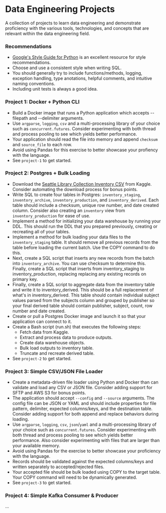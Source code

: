 # Data Engineering Projects
A collection of projects to learn data engineering and demonstrate proficiency with the various tools, technologies, and concepts that are relevant within the data engineering field.

### Recommendations

- [Google's Style Guide for Python](https://google.github.io/styleguide/pyguide.html) is an excellent resource for style recommendations.
- Choose and use a consistent style when writing SQL.
- You should generally try to include functions/methods, logging, exception handling, type anotations, helpful comments, and intuitive naming conventions.
- Including unit tests is always a good idea.

### Project 1: Docker + Python CLI
- Build a Docker image that runs a Python application which accepts --filepath and --delimiter arguments. 
- Use `argparse`, `logging`, `csv` and a multi-processing library of your choice such as `concurrent.futures`. Consider experimenting with both thread and process pooling to see which yields better performance.
- Your application should read the file into memory and append `checksum` and `source_file` to each row.
- Avoid using Pandas for this exercise to better showcase your profiency with the language.
- See `project-1` to get started.

### Project 2: Postgres + Bulk Loading
- Download the [Seattle Library Collection Inventory CSV](https://www.kaggle.com/city-of-seattle/seattle-library-collection-inventory) from Kaggle. Consider automating the download process for bonus points.
- Write SQL to create four tables in Postgres: `inventory_staging`, `inventory_archive`, `inventory_production`, and `inventory_derived`. Each table should include a checksum, unique row number, and date created column. Consider also creating an `inventory` view from `inventory_production` for ease of use.
- Implement a method for initializing your data warehouse by running your DDL. This should run the DDL that you prepared previously, creating or recreating all of your tables.
- Implement a method for bulk loading your data files to the `inventory_staging` table. It should remove all previous records from the table before loading the current batch. Use the COPY command to do this.
- Next, create a SQL script that inserts any new records from the batch into `inventory_archive`. You can use checksum to determine this. Finally, create a SQL script that inserts from inventory_staging to inventory_production, replacing replacing any existing records on primary key.
- Finally, create a SQL script to aggregate data from the inventory table and write it to inventory_derived. This should be a full replacement of what's in inventory_derived. This table should contain individual subject values parsed from the subjects column and grouped by publisher so your final derived table should contain publisher, subject, count, row number and date created.
- Create or pull a Postgres Docker image and launch it so that your application can connect to it.
- Create a Bash script (run.sh) that executes the following steps:
  - Fetch data from Kaggle.
  - Extract and process data to produce outputs.
  - Create data warehouse objects.
  - Bulk load outputs to inventory table.
  - Truncate and recreate derived table.
- See `project-2` to get started.

### Project 3: Simple CSV/JSON File Loader
- Create a metadata-driven file loader using Python and Docker than can validate and load any CSV or JSON file. Consider adding support for SFTP and AWS S3 for bonus points.
- The application should accept `--config` and `--source` arguments. The config file can be JSON or YAML and should include properties for file pattern, delimiter, expected columns/keys, and the destination table. Consider adding support for both append and replace behaviors during loading.
- Use `argparse`, `logging`, `csv`, `json`/`yaml` and a multi-processing library of your choice such as `concurrent.futures`. Consider experimenting with both thread and process pooling to see which yields better performance. Also consider experimenting with files that are larger than your available memory.
- Avoid using Pandas for the exercise to better showcase your proficiency with the language.
- Records should be validated against the expected columns/keys and written separately to accepted/rejected files.
- Your accepted file should be bulk loaded using COPY to the target table. Your COPY command will need to be dynamically generated.
- See `project-3` to get started.

### Project 4: Simple Kafka Consumer & Producer
...
